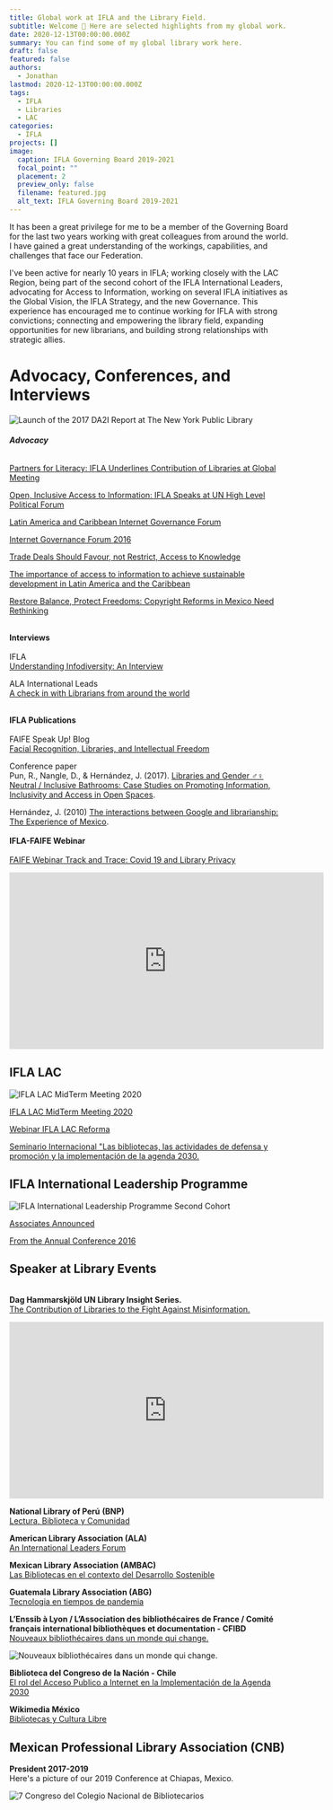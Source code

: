 ```yaml
---
title: Global work at IFLA and the Library Field.
subtitle: Welcome 👋 Here are selected highlights from my global work.
date: 2020-12-13T00:00:00.000Z
summary: You can find some of my global library work here.
draft: false
featured: false
authors:
  - Jonathan
lastmod: 2020-12-13T00:00:00.000Z
tags:
  - IFLA
  - Libraries
  - LAC
categories:
  - IFLA
projects: []
image:
  caption: IFLA Governing Board 2019-2021
  focal_point: ""
  placement: 2
  preview_only: false
  filename: featured.jpg
  alt_text: IFLA Governing Board 2019-2021
---
```

It has been a great privilege for me to be a member of the Governing Board for the last two years working with great colleagues from around the world. I have gained a great understanding of the workings, capabilities, and challenges that face our Federation.

I've been active for nearly 10 years in IFLA; working closely with the LAC Region, being part of the second cohort of the IFLA International Leaders, advocating for Access to Information, working on several IFLA initiatives as the Global Vision, the IFLA Strategy, and the new Governance. This experience has encouraged me to continue working for IFLA with strong convictions; connecting and empowering the library field, expanding opportunities for new librarians, and building strong relationships with strategic allies.

# **Advocacy, Conferences, and Interviews**

![Launch of the 2017 DA2I Report at The New York Public Library](35905294391_ddb08409f2_c.jpg "Launch of the 2017 DA2I Report at The New York Public Library")

###### **Advocacy**

[Partners for Literacy: IFLA Underlines Contribution of Libraries at Global Meeting](https://www.ifla.org/ES/node/91755)

[Open, Inclusive Access to Information: IFLA Speaks at UN High Level Political Forum](https://www.ifla.org/node/11518)

[Latin America and Caribbean Internet Governance Forum](https://www.ifla.org/node/11532)

[Internet Governance Forum 2016](https://www.ifla.org/node/11031)

[Trade Deals Should Favour, not Restrict, Access to Knowledge](https://www.ifla.org/node/18575)

[The importance of access to information to achieve sustainable development in Latin America and the Caribbean](https://www.ifla.org/node/37053)

[Restore Balance, Protect Freedoms: Copyright Reforms in Mexico Need Rethinking](https://www.ifla.org/node/93209)

\
**Interviews**  \
\
IFLA\
[Understanding Infodiversity: An Interview](https://www.ifla.org/ES/node/93576)

ALA International Leads\
[A check in with Librarians from around the world](http://www.ala.org/rt/sites/ala.org.rt/files/content/intlleads/leadsarchive/201906r.pdf#page=16)

\
**IFLA Publications** \
\
FAIFE Speak Up! Blog\
[Facial Recognition, Libraries, and Intellectual Freedom ](https://blogs.ifla.org/faife/2019/08/19/facial-recognition-libraries-and-intellectual-freedom/)

Conference paper\
Pun, R., Nangle, D., & Hernández, J. (2017). [Libraries and Gender ♂♀ Neutral / Inclusive Bathrooms: Case Studies on Promoting Information, Inclusivity and Access in Open Spaces](http://library.ifla.org/1670/1/113-pun-en.pdf).

Hernández, J. (2010) [The interactions between Google and librarianship: The Experience of Mexico](https://www.ifla.org/past-wlic/2010/140-hernandez-en.pdf).  \
\
**IFLA-FAIFE Webinar**\
\
[FAIFE Webinar Track and Trace: Covid 19 and Library Privacy](https://www.youtube.com/watch?v=0C2yCubkqT4&t=2576s)

<iframe width="560" height="315" src="https://www.youtube.com/embed/0C2yCubkqT4" frameborder="0" allow="accelerometer; autoplay; clipboard-write; encrypted-media; gyroscope; picture-in-picture" allowfullscreen></iframe>

## **IFLA LAC**

![IFLA LAC MidTerm Meeting 2020](ifla-lac.jpg "IFLA LAC MidTerm Meeting 2020")

[](https://www.youtube.com/watch?v=0C2yCubkqT4&t=2576s)[IFLA LAC MidTerm Meeting 2020](https://www.ifla.org/node/92866)

[Webinar IFLA LAC Reforma](https://www.ifla.org/ES/node/93443)

[Seminario Internacional "Las bibliotecas, las actividades de defensa y promoción y la implementación de la agenda 2030.](https://www.ifla.org/files/assets/lac/programachileesp.pdf)

## **IFLA International Leadership Programme**

![IFLA International Leadership Programme Second Cohort](ifla-leaders_0.jpg "IFLA International Leadership Programme Second Cohort")

[](https://www.youtube.com/watch?v=0C2yCubkqT4&t=2576s)[](https://www.ifla.org/node/92866)[Associates Announced](https://www.ifla.org/node/10587)

[From the Annual Conference 2016 ](https://www.ifla.org/ES/node/10801)

## **Speaker at Library Events**

\
**Dag Hammarskjöld UN Library Insight Series.**\
[The Contribution of Libraries to the Fight Against Misinformation.](https://research.un.org/conferences/webinars)

 <iframe width="560" height="315" src="https://www.youtube.com/embed/hyBMnVZhcMU" frameborder="0" allow="accelerometer; autoplay; clipboard-write; encrypted-media; gyroscope; picture-in-picture" allowfullscreen></iframe>

**National Library of Perú** **(BNP)**\
[Lectura, Biblioteca y Comunidad ](http://aulavirtual.bnp.edu.pe/course/view.php?id=9)

**American Library Association (ALA)**\
[An International Leaders Forum](https://www.eventscribe.com/2019/ALA-Annual/fsPopup.asp?Mode=presInfo&PresentationID=499414)

**Mexican Library Association (AMBAC)**\
[Las Bibliotecas en el contexto del Desarrollo Sostenible](https://www.youtube.com/watch?v=INGsXE0nO5g)

**Guatemala Library Association (ABG)**\
[Tecnologia en tiempos de pandemia](https://www.youtube.com/watch?v=CfVZN9NUmOQ)

**L’Enssib à Lyon / L’Association des bibliothécaires de France / Comité français international bibliothèques et documentation - CFIBD** \
[Nouveaux bibliothécaires dans un monde qui change.](http://nouveauxbibliothecaires.cfibd.fr/)

![[Nouveaux bibliothécaires dans un monde qui change.](http://nouveauxbibliothecaires.cfibd.fr/)](cfibd.jpg "[Nouveaux bibliothécaires dans un monde qui change.](http://nouveauxbibliothecaires.cfibd.fr/)")

**Biblioteca del Congreso de la Nación - Chile** \
[El rol del Acceso Publico a Internet en la Implementación de la Agenda 2030](https://www.youtube.com/watch?v=oaXdHmzHlXY&t=54s)

**Wikimedia México** \
[Bibliotecas y Cultura Libre](https://www.facebook.com/watch/live/?v=2554067794805266&ref=watch_permalink) 

## **Mexican Professional Library Association (CNB)**

**President 2017-2019** \
Here's a picture of our 2019 Conference at Chiapas, Mexico.

![7 Congreso del Colegio Nacional de Bibliotecarios](congreso.jpg "7 Congreso del Colegio Nacional de Bibliotecarios")